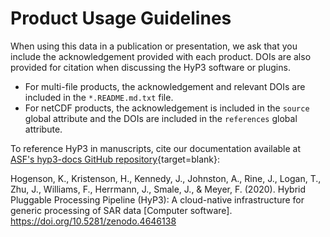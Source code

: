 # Product Usage Guidelines

When using this data in a publication or presentation, we ask that you include the
acknowledgement provided with each product. DOIs are also provided for citation
when discussing the HyP3 software or plugins.

- For multi-file products, the acknowledgement and relevant DOIs are included in
  the `*.README.md.txt` file.
- For netCDF products, the acknowledgement is included in the `source` global attribute
  and the DOIs are included in the `references` global attribute.
  
To reference HyP3 in manuscripts, cite our documentation available at [ASF's hyp3-docs GitHub repository](https://github.com/ASFHyP3/hyp3-docs "https://github.com/ASFHyP3/hyp3-docs" ){target=blank}:

Hogenson, K., Kristenson, H., Kennedy, J., Johnston, A., Rine, J., Logan, T., Zhu, J., Williams, F., Herrmann, J., Smale, J., & Meyer, F. (2020). Hybrid Pluggable Processing Pipeline (HyP3): A cloud-native infrastructure for generic processing of SAR data [Computer software]. https://doi.org/10.5281/zenodo.4646138

